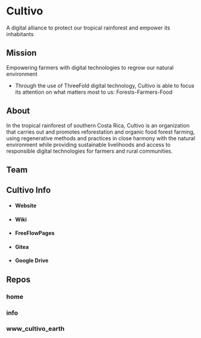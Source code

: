 # Cultivo

A digital alliance to protect our tropical rainforest and empower its inhabitants

## Mission
Empowering farmers with digital technologies to regrow our natural environment
- Through the use of ThreeFold digital technology, Cultivo is able to focus its attention on what matters most to us: Forests-Farmers-Food 


## About
In the tropical rainforest of southern Costa Rica, Cultivo is an organization that carries out and promotes reforestation and organic food forest farming, using regenerative methods and practices in close harmony with the natural environment while providing sustainable livelihoods and access to responsible digital technologies for farmers and rural communities.

## Team

## Cultivo Info

- #### Website

- #### Wiki

- #### FreeFlowPages

- #### Gitea

- #### Google Drive
## Repos 

### home
### info
### www_cultivo_earth
